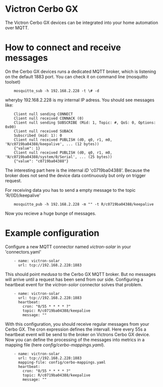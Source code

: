 # Victron Cerbo GX

The Victron Cerbo GX devices can be integrated into your home automation over MQTT. 


# How to connect and receive messages

On the Cerbo GX devices runs a dedicated MQTT broker, which is listening on the 
default 1883 port. You can check it on command line (mosquitto toolset)

        mosquitto_sub -h 192.168.2.228 -t \# -d

wheryby 192.168.2.228 is my internal IP adress. You should see messages like:

        Client null sending CONNECT
        Client null received CONNACK (0)
        Client null sending SUBSCRIBE (Mid: 1, Topic: #, QoS: 0, Options: 0x00)
        Client null received SUBACK
        Subscribed (mid: 1): 0
        Client null received PUBLISH (d0, q0, r1, m0, 'N/c0719ba04388/keepalive', ... (12 bytes))
        {"value": 1}
        Client null received PUBLISH (d0, q0, r1, m0, 'N/c0719ba04388/system/0/Serial', ... (25 bytes))
        {"value": "c0719ba04388"}

The interesting part here is the internal *ID* 'c0719ba04388'. Because the broker 
does not send the device data continuously but only on trigger request. 

For receiving data you has to send a empty message to the topic 'R/{ID}/keepalive'

        mosquitto_pub -h 192.168.2.228 -m "" -t R/c0719ba04388/keepalive

Now you recieve a huge bunge of messages.

# Example configuration

Configure a new MQTT connector named *victron-solar* in your 'connectors.yaml'

        - name: victron-solar
          url: tcp://192.168.2.228:1883
          
This should point *medusa* to the Cerbo GX MQTT broker. But no messages will arrive 
until a request has been send from our side. Configuring a heartbeat event for the 
*victron-solor* connector solves that problem.

        - name: victron-solar
          url: tcp://192.168.2.228:1883
          heartbeat:
            cron: "0/55 * * * * ?"
            topic: R/c0719ba04388/keepalive
            message: ""

With this configuration, you should receive regular messages from your Cerbo GX. 
The cron expression defines the intervall. Here every 55s a heartbeat event will 
be send to the broker on Victrons Cerbo GX device. Now you can define the 
processing of the messages into metrics in a mapping file (here *config/cerbo-mappings.yaml*).

        - name: victron-solar
          url: tcp://192.168.2.228:1883
          mapping-file: config/cerbo-mappings.yaml
          heartbeat:
            cron: "0/55 * * * * ?"
            topic: R/c0719ba04388/keepalive
            message: ""


